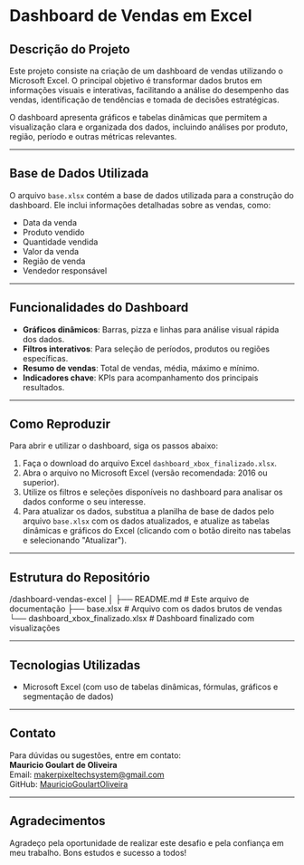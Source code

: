 # Dashboard de Vendas em Excel

## Descrição do Projeto

Este projeto consiste na criação de um dashboard de vendas utilizando o Microsoft Excel. O principal objetivo é transformar dados brutos em informações visuais e interativas, facilitando a análise do desempenho das vendas, identificação de tendências e tomada de decisões estratégicas.

O dashboard apresenta gráficos e tabelas dinâmicas que permitem a visualização clara e organizada dos dados, incluindo análises por produto, região, período e outras métricas relevantes.

---

## Base de Dados Utilizada

O arquivo `base.xlsx` contém a base de dados utilizada para a construção do dashboard. Ele inclui informações detalhadas sobre as vendas, como:

- Data da venda
- Produto vendido
- Quantidade vendida
- Valor da venda
- Região de venda
- Vendedor responsável

---

## Funcionalidades do Dashboard

- **Gráficos dinâmicos**: Barras, pizza e linhas para análise visual rápida dos dados.
- **Filtros interativos**: Para seleção de períodos, produtos ou regiões específicas.
- **Resumo de vendas**: Total de vendas, média, máximo e mínimo.
- **Indicadores chave**: KPIs para acompanhamento dos principais resultados.

---

## Como Reproduzir

Para abrir e utilizar o dashboard, siga os passos abaixo:

1. Faça o download do arquivo Excel `dashboard_xbox_finalizado.xlsx`.
2. Abra o arquivo no Microsoft Excel (versão recomendada: 2016 ou superior).
3. Utilize os filtros e seleções disponíveis no dashboard para analisar os dados conforme o seu interesse.
4. Para atualizar os dados, substitua a planilha de base de dados pelo arquivo `base.xlsx` com os dados atualizados, e atualize as tabelas dinâmicas e gráficos do Excel (clicando com o botão direito nas tabelas e selecionando "Atualizar").

---

## Estrutura do Repositório

/dashboard-vendas-excel
│
├── README.md # Este arquivo de documentação
├── base.xlsx # Arquivo com os dados brutos de vendas
└── dashboard_xbox_finalizado.xlsx # Dashboard finalizado com visualizações

---

## Tecnologias Utilizadas

- Microsoft Excel (com uso de tabelas dinâmicas, fórmulas, gráficos e segmentação de dados)

---

## Contato

Para dúvidas ou sugestões, entre em contato:  
**Mauricio Goulart de Oliveira**  
Email: makerpixeltechsystem@gmail.com  
GitHub: [MauricioGoulartOliveira](https://github.com/MauricioGoulartOliveira)

---

## Agradecimentos

Agradeço pela oportunidade de realizar este desafio e pela confiança em meu trabalho. Bons estudos e sucesso a todos!
